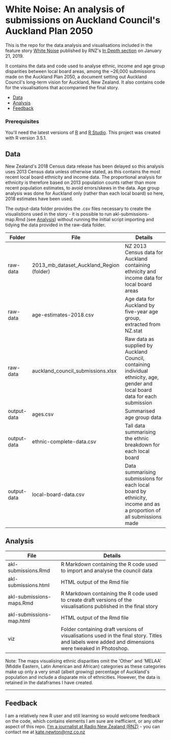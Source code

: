 # White Noise: An analysis of submissions on Auckland Council's Auckland Plan 2050

This is the repo for the data analysis and visualisations included in the feature story [White Noise](http://shorthand.radionz.co.nz/white-noise/index.html) published by RNZ's [In Depth section](https://www.radionz.co.nz/news/in-depth) on January 21, 2019.

It contains the data and code used to analyse ethnic, income and age group disparities between local board areas, among the ~26,000 submissions made on the Auckland Plan 2050, a document setting out Auckland Council's long-term vision for Auckland, New Zealand. It also contains code for the visualisations that accompanied the final story.

- [Data](#data)
- [Analysis](#analysis)
- [Feedback](#feedback)

### Prerequisites

You'll need the latest versions of [R](https://www.r-project.org/) and [R Studio](https://www.rstudio.com/).
This project was created with R version 3.5.1.

## Data

New Zealand's 2018 Census data release has been delayed so this analysis uses 2013 Census data unless otherwise stated, as this contains the most recent local board ethnicity and income data. The proportional analysis for ethnicity is therefore based on 2013 population counts rather than more recent population estimates, to avoid errors/skews in the data. Age group analysis was done for Auckland only (rather than each local board) so here, 2018 estimates have been used.

The output-data folder provides the .csv files necessary to create the visualistions used in the story - it is possible to run akl-submissions-map.Rmd (see [Analysis](#analysis)) without running the initial script importing and tidying the data provided in the raw-data folder.

|Folder|File|Details|
|---|---|---|
|raw-data|2013_mb_dataset_Auckland_Region (folder)|NZ 2013 Census data for Auckland containing ethnicity and income data for local board areas|
|raw-data|age-estimates-2018.csv|Age data for Auckland by five-year age group, extracted from NZ.stat|
|raw-data|auckland_council_submissions.xlsx|Raw data as supplied by Auckland Council, containing individual ethnicity, age, gender and local board data for each submission|
|output-data|ages.csv|Summarised age group data|
|output-data|ethnic-complete-data.csv|Tall data summarising the ethnic breakdown for each local board|
|output-data|local-board-data.csv|Data summarising submissions for each local board by ethnicity, income and as a proportion of all submissions made|

## Analysis

|File|Details|
|---|---|
|akl-submissions.Rmd|R Markdown containing the R code used to import and analyse the council data|
|akl-submissions.html|HTML output of the Rmd file|
|akl-submissions-maps.Rmd|R Markdown containing the R code used to create draft versions of the visualisations published in the final story|
|akl-submissions-map.html|HTML output of the Rmd file|
|viz|Folder containing draft versions of visualisations used in the final story. Titles and labels were added and dimensions were tweaked in Photoshop.|

Note: The maps visualising ethnic disparities omit the 'Other' and 'MELAA' (Middle Eastern, Latin American and African) categories as these categories make up only a very small (albeit growing) percentage of Auckland's population and include a disparate mix of ethnicities. However, the data is retained in the dataframes I have created.

---

## Feedback

I am a relatively new R user and still learning so would welcome feedback on the code, which contains elements I am sure are inefficient, or any other aspect of this repo.
[I'm a journalist at Radio New Zealand (RNZ)](https://www.radionz.co.nz/authors/kate%20-newton) - you can contact me at kate.newton@rnz.co.nz
